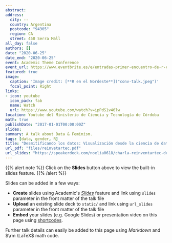 ```yaml
---
abstract: 
address:
  city: -- 
  country: Argentina
  postcode: "94305"
  region: CA
  street: 450 Serra Mall
all_day: false
authors: []
date: "2020-06-25"
date_end: "2020-06-25"
event: Academic Theme Conference
event_url: https://www.eventbrite.es/e/entradas-primer-encuentro-de-r-en-el-nea-81623396777#
featured: true
image:
  caption: 'Image credit: [**R en el Nordeste**]("conv-talk.jpeg")'
  focal_point: Right
links:
- icon: youtube
  icon_pack: fab
  name: Watch
  url: https://www.youtube.com/watch?v=ipPdS1v46lw  
location: Youtube del Ministerio de Ciencia y Tecnología de Córdoba
math: true
publishDate: "2017-01-01T00:00:00Z"
slides:
summary: A talk about Data & Feminism.
tags: [data, gender, R]
title: "Desmitificando los datos: Visualización desde la ciencia de datos con perspectiva de género"
url_pdf: "files/reinvetartec.pdf"
url_slides: "https://speakerdeck.com/noelia0618/charla-reinventartec-desmitificando-los-datos-visualizacion-desde-la-ciencia-de-datos-con-perspectiva-de-genero-dot"
---
```


{{% alert note %}}
Click on the **Slides** button above to view the built-in slides feature.
{{% /alert %}}

Slides can be added in a few ways:

- **Create** slides using Academic's [*Slides*](https://sourcethemes.com/academic/docs/managing-content/#create-slides) feature and link using `slides` parameter in the front matter of the talk file
- **Upload** an existing slide deck to `static/` and link using `url_slides` parameter in the front matter of the talk file
- **Embed** your slides (e.g. Google Slides) or presentation video on this page using [shortcodes](https://sourcethemes.com/academic/docs/writing-markdown-latex/).

Further talk details can easily be added to this page using *Markdown* and $\rm \LaTeX$ math code.
